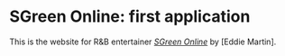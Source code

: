 # SGreen Online: first application

This is the website for R&B entertainer 
[*SGreen Online*](http://sgreenonline.com/) 
by [Eddie Martin].
